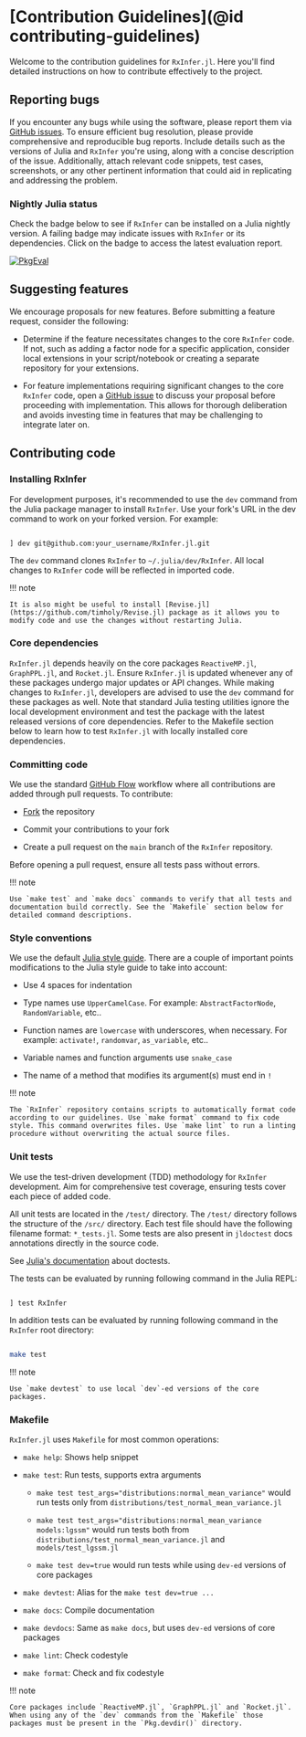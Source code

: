 # [Contribution Guidelines](@id contributing-guidelines)

Welcome to the contribution guidelines for `RxInfer.jl`. Here you'll find detailed instructions on how to contribute effectively to the project.

## Reporting bugs

If you encounter any bugs while using the software, please report them via [GitHub issues](https://github.com/reactivebayes/RxInfer.jl/issues). To ensure efficient bug resolution, please provide comprehensive and reproducible bug reports. Include details such as the versions of Julia and `RxInfer` you're using, along with a concise description of the issue. Additionally, attach relevant code snippets, test cases, screenshots, or any other pertinent information that could aid in replicating and addressing the problem.

### Nightly Julia status

Check the badge below to see if `RxInfer` can be installed on a Julia nightly version. A failing badge may indicate issues with `RxInfer` or its dependencies. Click on the badge to access the latest evaluation report.

[![PkgEval](https://JuliaCI.github.io/NanosoldierReports/pkgeval_badges/R/RxInfer.svg)](https://JuliaCI.github.io/NanosoldierReports/pkgeval_badges/report.html)

## Suggesting features

We encourage proposals for new features. Before submitting a feature request, consider the following:

- Determine if the feature necessitates changes to the core `RxInfer` code. If not, such as adding a factor node for a specific application, consider local extensions in your script/notebook or creating a separate repository for your extensions.

- For feature implementations requiring significant changes to the core `RxInfer` code, open a [GitHub issue](https://github.com/reactivebayes/RxInfer.jl/issues) to discuss your proposal before proceeding with implementation. This allows for thorough deliberation and avoids investing time in features that may be challenging to integrate later on.

## Contributing code

### Installing RxInfer

For development purposes, it's recommended to use the `dev` command from the Julia package manager to install `RxInfer`. Use your fork's URL in the dev command to work on your forked version. For example:

```text

] dev git@github.com:your_username/RxInfer.jl.git

```

The `dev` command clones `RxInfer` to `~/.julia/dev/RxInfer`. All local changes to `RxInfer` code will be reflected in imported code.

!!! note

    It is also might be useful to install [Revise.jl](https://github.com/timholy/Revise.jl) package as it allows you to modify code and use the changes without restarting Julia.

### Core dependencies

`RxInfer.jl` depends heavily on the core packages `ReactiveMP.jl`, `GraphPPL.jl`, and `Rocket.jl`. Ensure `RxInfer.jl` is updated whenever any of these packages undergo major updates or API changes. While making changes to `RxInfer.jl`, developers are advised to use the `dev` command for these packages as well. Note that standard Julia testing utilities ignore the local development environment and test the package with the latest released versions of core dependencies. Refer to the Makefile section below to learn how to test `RxInfer.jl` with locally installed core dependencies.

### Committing code

We use the standard [GitHub Flow](https://guides.github.com/introduction/flow/) workflow where all contributions are added through pull requests. To contribute:

- [Fork](https://guides.github.com/activities/forking/) the repository

- Commit your contributions to your fork

- Create a pull request on the `main` branch of the `RxInfer` repository.

Before opening a pull request, ensure all tests pass without errors.

!!! note

    Use `make test` and `make docs` commands to verify that all tests and documentation build correctly. See the `Makefile` section below for detailed command descriptions.

### Style conventions

We use the default [Julia style guide](https://docs.julialang.org/en/v1/manual/style-guide/index.html). There are a couple of important points modifications to the Julia style guide to take into account:

- Use 4 spaces for indentation

- Type names use `UpperCamelCase`. For example: `AbstractFactorNode`, `RandomVariable`, etc..

- Function names are `lowercase` with underscores, when necessary. For example: `activate!`, `randomvar`, `as_variable`, etc..

- Variable names and function arguments use `snake_case`

- The name of a method that modifies its argument(s) must end in `!`

!!! note

    The `RxInfer` repository contains scripts to automatically format code according to our guidelines. Use `make format` command to fix code style. This command overwrites files. Use `make lint` to run a linting procedure without overwriting the actual source files.

### Unit tests

We use the test-driven development (TDD) methodology for `RxInfer` development. Aim for comprehensive test coverage, ensuring tests cover each piece of added code.

All unit tests are located in the `/test/` directory. The `/test/` directory follows the structure of the `/src/` directory. Each test file should have the following filename format: `*_tests.jl`. Some tests are also present in `jldoctest` docs annotations directly in the source code.

See [Julia's documentation](https://docs.julialang.org/en/v1/manual/documentation/index.html) about doctests.

The tests can be evaluated by running following command in the Julia REPL:

```text

] test RxInfer

```

In addition tests can be evaluated by running following command in the `RxInfer` root directory:

```bash

make test

```

!!! note

    Use `make devtest` to use local `dev`-ed versions of the core packages.

### Makefile

`RxInfer.jl` uses `Makefile` for most common operations:

- `make help`: Shows help snippet

- `make test`: Run tests, supports extra arguments

  - `make test test_args="distributions:normal_mean_variance"` would run tests only from `distributions/test_normal_mean_variance.jl`

  - `make test test_args="distributions:normal_mean_variance models:lgssm"` would run tests both from `distributions/test_normal_mean_variance.jl` and `models/test_lgssm.jl`

  - `make test dev=true` would run tests while using `dev-ed` versions of core packages

- `make devtest`: Alias for the `make test dev=true ...`

- `make docs`: Compile documentation

- `make devdocs`: Same as `make docs`, but uses `dev-ed` versions of core packages

- `make lint`: Check codestyle

- `make format`: Check and fix codestyle

!!! note

    Core packages include `ReactiveMP.jl`, `GraphPPL.jl` and `Rocket.jl`. When using any of the `dev` commands from the `Makefile` those packages must be present in the `Pkg.devdir()` directory.

